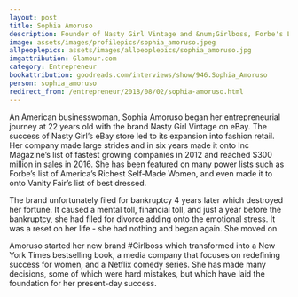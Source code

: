 ```yaml
---
layout: post
title: Sophia Amoruso
description: Founder of Nasty Girl Vintage and &num;Girlboss, Forbe's List of America's RIchest Self-Made Women  
image: assets/images/profilepics/sophia_amoruso.jpeg
allpeoplepics: assets/images/allpeoplepics/sophia_amoruso.jpg 
imgattribution: Glamour.com
category: Entrepreneur
bookattribution: goodreads.com/interviews/show/946.Sophia_Amoruso 
person: sophia_amoruso
redirect_from: /entrepreneur/2018/08/02/sophia-amoruso.html
---
```


An American businesswoman, Sophia Amoruso began her entrepreneurial journey at 22 years old with the brand Nasty Girl Vintage on eBay. The success of Nasty Girl’s eBay store led to its expansion into fashion retail. Her company made large strides and in six years made it onto Inc Magazine’s list of fastest growing companies in 2012 and reached $300 million in sales in 2016. She has been featured on many power lists such as Forbe’s list of America’s Richest Self-Made Women, and even made it to onto Vanity Fair’s list of best dressed. 

The brand unfortunately filed for bankruptcy 4 years later which destroyed her fortune. It caused a mental toll, financial toll, and just a year before the bankruptcy, she had filed for divorce adding onto the emotional stress. It was a reset on her life - she had nothing and began again. She moved on. 

Amoruso started her new brand #Girlboss which transformed into a New York Times bestselling book, a media company that focuses on redefining success for women, and a Netflix comedy series. She has made many decisions, some of which were hard mistakes, but which have laid the foundation for her present-day success. 

